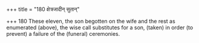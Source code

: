 +++
title = "180 क्षेत्रजादीन् सुतान्"

+++
180	These eleven, the son begotten on the wife and the rest as enumerated (above), the wise call substitutes for a son, (taken) in order (to prevent) a failure of the (funeral) ceremonies.